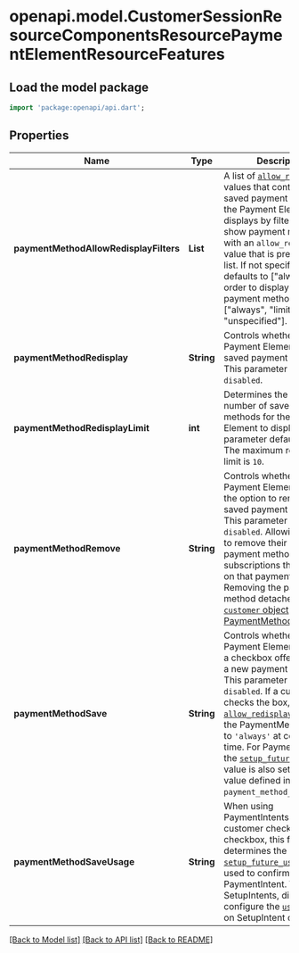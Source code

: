 # openapi.model.CustomerSessionResourceComponentsResourcePaymentElementResourceFeatures

## Load the model package
```dart
import 'package:openapi/api.dart';
```

## Properties
Name | Type | Description | Notes
------------ | ------------- | ------------- | -------------
**paymentMethodAllowRedisplayFilters** | **List<String>** | A list of [`allow_redisplay`](https://docs.stripe.com/api/payment_methods/object#payment_method_object-allow_redisplay) values that controls which saved payment methods the Payment Element displays by filtering to only show payment methods with an `allow_redisplay` value that is present in this list.  If not specified, defaults to [\"always\"]. In order to display all saved payment methods, specify [\"always\", \"limited\", \"unspecified\"]. | [default to const []]
**paymentMethodRedisplay** | **String** | Controls whether or not the Payment Element shows saved payment methods. This parameter defaults to `disabled`. | 
**paymentMethodRedisplayLimit** | **int** | Determines the max number of saved payment methods for the Payment Element to display. This parameter defaults to `3`. The maximum redisplay limit is `10`. | [optional] 
**paymentMethodRemove** | **String** | Controls whether the Payment Element displays the option to remove a saved payment method. This parameter defaults to `disabled`.  Allowing buyers to remove their saved payment methods impacts subscriptions that depend on that payment method. Removing the payment method detaches the [`customer` object](https://docs.stripe.com/api/payment_methods/object#payment_method_object-customer) from that [PaymentMethod](https://docs.stripe.com/api/payment_methods). | 
**paymentMethodSave** | **String** | Controls whether the Payment Element displays a checkbox offering to save a new payment method. This parameter defaults to `disabled`.  If a customer checks the box, the [`allow_redisplay`](https://docs.stripe.com/api/payment_methods/object#payment_method_object-allow_redisplay) value on the PaymentMethod is set to `'always'` at confirmation time. For PaymentIntents, the [`setup_future_usage`](https://docs.stripe.com/api/payment_intents/object#payment_intent_object-setup_future_usage) value is also set to the value defined in `payment_method_save_usage`. | 
**paymentMethodSaveUsage** | **String** | When using PaymentIntents and the customer checks the save checkbox, this field determines the [`setup_future_usage`](https://docs.stripe.com/api/payment_intents/object#payment_intent_object-setup_future_usage) value used to confirm the PaymentIntent.  When using SetupIntents, directly configure the [`usage`](https://docs.stripe.com/api/setup_intents/object#setup_intent_object-usage) value on SetupIntent creation. | [optional] 

[[Back to Model list]](../README.md#documentation-for-models) [[Back to API list]](../README.md#documentation-for-api-endpoints) [[Back to README]](../README.md)


